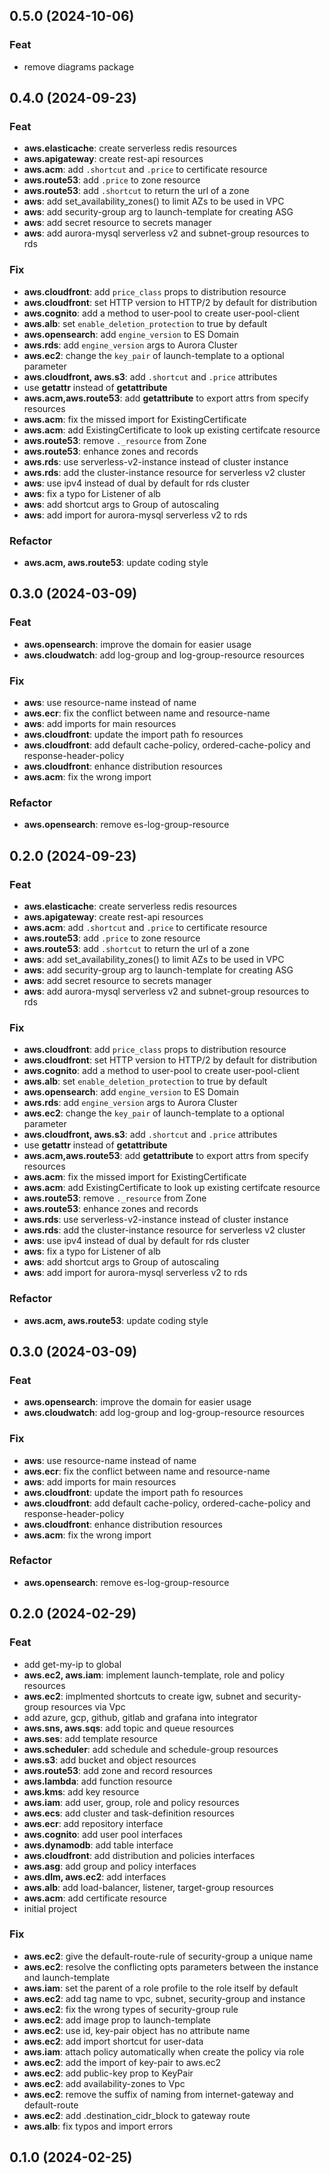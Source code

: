 ## 0.5.0 (2024-10-06)

### Feat

- remove diagrams package

## 0.4.0 (2024-09-23)

### Feat

- **aws.elasticache**: create serverless redis resources
- **aws.apigateway**: create rest-api resources
- **aws.acm**: add `.shortcut` and `.price` to certificate resource
- **aws.route53**: add `.price` to zone resource
- **aws.route53**: add `.shortcut` to return the url of a zone
- **aws**: add set_availability_zones() to limit AZs to be used in VPC
- **aws**: add security-group arg to launch-template for creating ASG
- **aws**: add secret resource to secrets manager
- **aws**: add aurora-mysql serverless v2 and subnet-group resources to rds

### Fix

- **aws.cloudfront**: add `price_class` props to distribution resource
- **aws.cloudfront**: set HTTP version to HTTP/2 by default for distribution
- **aws.cognito**: add a method to user-pool to create user-pool-client
- **aws.alb**: set `enable_deletion_protection` to true by default
- **aws.opensearch**: add `engine_version` to ES Domain
- **aws.rds**: add `engine_version` args to Aurora Cluster
- **aws.ec2**: change the `key_pair` of launch-template to a optional parameter
- **aws.cloudfront, aws.s3**: add `.shortcut` and `.price` attributes
- use __getattr__ instead of __getattribute__
- **aws.acm,aws.route53**: add __getattribute__ to export attrs from specify resources
- **aws.acm**: fix the missed import for ExistingCertificate
- **aws.acm**: add ExistingCertificate to look up existing certifcate resource
- **aws.route53**: remove `._resource` from Zone
- **aws.route53**: enhance zones and records
- **aws.rds**: use serverless-v2-instance instead of cluster instance
- **aws.rds**: add the cluster-instance resource for serverless v2 cluster
- **aws**: use ipv4 instead of dual by default for rds cluster
- **aws**: fix a typo for Listener of alb
- **aws**: add shortcut args to Group of autoscaling
- **aws**: add import for aurora-mysql serverless v2 to rds

### Refactor

- **aws.acm, aws.route53**: update coding style

## 0.3.0 (2024-03-09)

### Feat

- **aws.opensearch**: improve the domain for easier usage
- **aws.cloudwatch**: add log-group and log-group-resource resources

### Fix

- **aws**: use resource-name instead of name
- **aws.ecr**: fix the conflict between name and resource-name
- **aws**: add imports for main resources
- **aws.cloudfront**: update the import path fo resources
- **aws.cloudfront**: add default cache-policy, ordered-cache-policy and response-header-policy
- **aws.cloudfront**: enhance distribution resources
- **aws.acm**: fix the wrong import

### Refactor

- **aws.opensearch**: remove es-log-group-resource

## 0.2.0 (2024-09-23)

### Feat

- **aws.elasticache**: create serverless redis resources
- **aws.apigateway**: create rest-api resources
- **aws.acm**: add `.shortcut` and `.price` to certificate resource
- **aws.route53**: add `.price` to zone resource
- **aws.route53**: add `.shortcut` to return the url of a zone
- **aws**: add set_availability_zones() to limit AZs to be used in VPC
- **aws**: add security-group arg to launch-template for creating ASG
- **aws**: add secret resource to secrets manager
- **aws**: add aurora-mysql serverless v2 and subnet-group resources to rds

### Fix

- **aws.cloudfront**: add `price_class` props to distribution resource
- **aws.cloudfront**: set HTTP version to HTTP/2 by default for distribution
- **aws.cognito**: add a method to user-pool to create user-pool-client
- **aws.alb**: set `enable_deletion_protection` to true by default
- **aws.opensearch**: add `engine_version` to ES Domain
- **aws.rds**: add `engine_version` args to Aurora Cluster
- **aws.ec2**: change the `key_pair` of launch-template to a optional parameter
- **aws.cloudfront, aws.s3**: add `.shortcut` and `.price` attributes
- use __getattr__ instead of __getattribute__
- **aws.acm,aws.route53**: add __getattribute__ to export attrs from specify resources
- **aws.acm**: fix the missed import for ExistingCertificate
- **aws.acm**: add ExistingCertificate to look up existing certifcate resource
- **aws.route53**: remove `._resource` from Zone
- **aws.route53**: enhance zones and records
- **aws.rds**: use serverless-v2-instance instead of cluster instance
- **aws.rds**: add the cluster-instance resource for serverless v2 cluster
- **aws**: use ipv4 instead of dual by default for rds cluster
- **aws**: fix a typo for Listener of alb
- **aws**: add shortcut args to Group of autoscaling
- **aws**: add import for aurora-mysql serverless v2 to rds

### Refactor

- **aws.acm, aws.route53**: update coding style

## 0.3.0 (2024-03-09)

### Feat

- **aws.opensearch**: improve the domain for easier usage
- **aws.cloudwatch**: add log-group and log-group-resource resources

### Fix

- **aws**: use resource-name instead of name
- **aws.ecr**: fix the conflict between name and resource-name
- **aws**: add imports for main resources
- **aws.cloudfront**: update the import path fo resources
- **aws.cloudfront**: add default cache-policy, ordered-cache-policy and response-header-policy
- **aws.cloudfront**: enhance distribution resources
- **aws.acm**: fix the wrong import

### Refactor

- **aws.opensearch**: remove es-log-group-resource

## 0.2.0 (2024-02-29)

### Feat

- add get-my-ip to global
- **aws.ec2, aws.iam**: implement launch-template, role and policy resources
- **aws.ec2**: implmented shortcuts to create igw, subnet and security-group resources via Vpc
- add azure, gcp, github, gitlab and grafana into integrator
- **aws.sns, aws.sqs**: add topic and queue resources
- **aws.ses**: add template resource
- **aws.scheduler**: add schedule and schedule-group resources
- **aws.s3**: add bucket and object resources
- **aws.route53**: add zone and record resources
- **aws.lambda**: add function resource
- **aws.kms**: add key resource
- **aws.iam**: add user, group, role and policy resources
- **aws.ecs**: add cluster and task-definition resources
- **aws.ecr**: add repository interface
- **aws.cognito**: add user pool interfaces
- **aws.dynamodb**: add table interface
- **aws.cloudfront**: add distribution and policies interfaces
- **aws.asg**: add group and policy interfaces
- **aws.dlm, aws.ec2**: add interfaces
- **aws.alb**: add load-balancer, listener, target-group resources
- **aws.acm**: add certificate resource
- initial project

### Fix

- **aws.ec2**: give the default-route-rule of security-group a unique name
- **aws.ec2**: resolve the conflicting opts parameters between the instance and launch-template
- **aws.iam**: set the parent of a role profile to the role itself by default
- **aws.ec2**: add tag name to vpc, subnet, security-group and instance
- **aws.ec2**: fix the wrong types of security-group rule
- **aws.ec2**: add image prop to launch-template
- **aws.ec2**: use id, key-pair object has no attribute name
- **aws.ec2**: add import shortcut for user-data
- **aws.iam**: attach policy automatically when create the policy via role
- **aws.ec2**: add the import of key-pair to aws.ec2
- **aws.ec2**: add public-key prop to KeyPair
- **aws.ec2**: add availability-zones to Vpc
- **aws.ec2**: remove the suffix of naming from internet-gateway and default-route
- **aws.ec2**: add .destination_cidr_block to gateway route
- **aws.alb**: fix typos and import errors

## 0.1.0 (2024-02-25)
